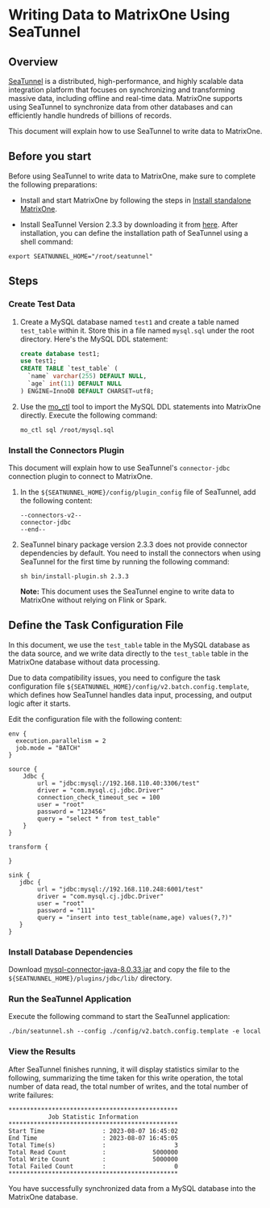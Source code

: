# Writing Data to MatrixOne Using SeaTunnel

## Overview

[SeaTunnel](https://seatunnel.apache.org/) is a distributed, high-performance, and highly scalable data integration platform that focuses on synchronizing and transforming massive data, including offline and real-time data. MatrixOne supports using SeaTunnel to synchronize data from other databases and can efficiently handle hundreds of billions of records.

This document will explain how to use SeaTunnel to write data to MatrixOne.

## Before you start

Before using SeaTunnel to write data to MatrixOne, make sure to complete the following preparations:

- Install and start MatrixOne by following the steps in [Install standalone MatrixOne](../../../Get-Started/install-standalone-matrixone.md).

- Install SeaTunnel Version 2.3.3 by downloading it from [here](https://www.apache.org/dyn/closer.lua/seatunnel/2.3.3/apache-seatunnel-2.3.3-bin.tar.gz). After installation, you can define the installation path of SeaTunnel using a shell command:

```shell
export SEATNUNNEL_HOME="/root/seatunnel"
```

## Steps

### Create Test Data

1. Create a MySQL database named `test1` and create a table named `test_table` within it. Store this in a file named `mysql.sql` under the root directory. Here's the MySQL DDL statement:

    ```sql
    create database test1;
    use test1;
    CREATE TABLE `test_table` (
      `name` varchar(255) DEFAULT NULL,
      `age` int(11) DEFAULT NULL
    ) ENGINE=InnoDB DEFAULT CHARSET=utf8;
    ```

2. Use the [mo_ctl](https://docs.matrixorigin.cn/1.0.2/MatrixOne/Maintain/mo_ctl/) tool to import the MySQL DDL statements into MatrixOne directly. Execute the following command:

    ```shell
    mo_ctl sql /root/mysql.sql
    ```

### Install the Connectors Plugin

This document will explain how to use SeaTunnel's `connector-jdbc` connection plugin to connect to MatrixOne.

1. In the `${SEATNUNNEL_HOME}/config/plugin_config` file of SeaTunnel, add the following content:

    ```shell
    --connectors-v2--
    connector-jdbc
    --end--
    ```

2. SeaTunnel binary package version 2.3.3 does not provide connector dependencies by default. You need to install the connectors when using SeaTunnel for the first time by running the following command:

    ```shell
    sh bin/install-plugin.sh 2.3.3
    ```

    __Note:__ This document uses the SeaTunnel engine to write data to MatrixOne without relying on Flink or Spark.

## Define the Task Configuration File

In this document, we use the `test_table` table in the MySQL database as the data source, and we write data directly to the `test_table` table in the MatrixOne database without data processing.

Due to data compatibility issues, you need to configure the task configuration file `${SEATNUNNEL_HOME}/config/v2.batch.config.template`, which defines how SeaTunnel handles data input, processing, and output logic after it starts.

Edit the configuration file with the following content:

```shell
env {
  execution.parallelism = 2
  job.mode = "BATCH"
}

source {
    Jdbc {
        url = "jdbc:mysql://192.168.110.40:3306/test"
        driver = "com.mysql.cj.jdbc.Driver"
        connection_check_timeout_sec = 100
        user = "root"
        password = "123456"
        query = "select * from test_table"
    }
}

transform {

}

sink {
   jdbc {
        url = "jdbc:mysql://192.168.110.248:6001/test"
        driver = "com.mysql.cj.jdbc.Driver"
        user = "root"
        password = "111"
        query = "insert into test_table(name,age) values(?,?)"
   }
}
```

### Install Database Dependencies

Download [mysql-connector-java-8.0.33.jar](https://downloads.mysql.com/archives/get/p/3/file/mysql-connector-j-8.0.33.zip) and copy the file to the `${SEATNUNNEL_HOME}/plugins/jdbc/lib/` directory.

### Run the SeaTunnel Application

Execute the following command to start the SeaTunnel application:

```shell
./bin/seatunnel.sh --config ./config/v2.batch.config.template -e local
```

### View the Results

After SeaTunnel finishes running, it will display statistics similar to the following, summarizing the time taken for this write operation, the total number of data read, the total number of writes, and the total number of write failures:

```shell
***********************************************
           Job Statistic Information
***********************************************
Start Time                : 2023-08-07 16:45:02
End Time                  : 2023-08-07 16:45:05
Total Time(s)             :                   3
Total Read Count          :             5000000
Total Write Count         :             5000000
Total Failed Count        :                   0
***********************************************
```

You have successfully synchronized data from a MySQL database into the MatrixOne database.
